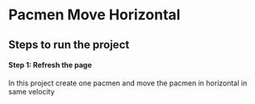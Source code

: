 # Pacmen Move Horizontal

## Steps to run the project

#### Step 1: Refresh the page

In this project create one pacmen and move the pacmen in horizontal in same velocity
